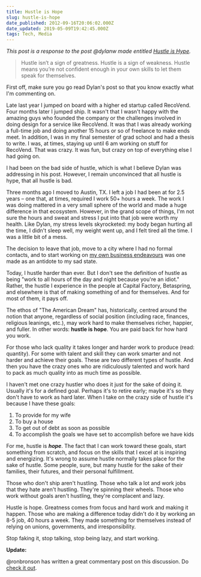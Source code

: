 ```yaml
---
title: Hustle is Hope
slug: hustle-is-hope
date_published: 2012-09-16T20:06:02.000Z
date_updated: 2019-05-09T19:42:45.000Z
tags: Tech, Media
---
```


*This post is a response to the post @dylanw made entitled [Hustle is Hype](http://dylanwilbanks.com/blog/2012/09/16/hustle-is-hype/).*

> Hustle isn’t a sign of greatness. Hustle is a sign of weakness. Hustle means you’re not confident enough in your own skills to let them speak for themselves.

First off, make sure you go read Dylan's post so that you know exactly what I'm commenting on.

Late last year I jumped on board with a higher ed startup called RecoVend. Four months later I jumped ship. It wasn't that I wasn't happy with the amazing guys who founded the company or the challenges involved in doing design for a service like RecoVend. It was that I was already working a full-time job and doing another 15 hours or so of freelance to make ends meet. In addition, I was in my final semester of grad school and had a thesis to write. I was, at times, staying up until 6 am working on stuff for RecoVend. That was crazy. It was fun, but crazy on top of everything else I had going on.

I had been on the bad side of hustle, which is what I believe Dylan was addressing in his post. However, I remain unconvinced that all hustle is hype, that all hustle is bad.

Three months ago I moved to Austin, TX. I left a job I had been at for 2.5 years – one that, at times, required I work 50+ hours a week. The work I was doing mattered in a very small sphere of the world and made a huge difference in that ecosystem. However, in the grand scope of things, I'm not sure the hours and sweat and stress I put into that job were worth my health. Like Dylan, my stress levels skyrocketed: my body began hurting all the time, I didn't sleep well, my weight went up, and I felt tired all the time. I was a little bit of a mess.

The decision to leave that job, move to a city where I had no formal contacts, and to start working on [my own business endeavours](http://braverymedia.co) was one made as an antidote to my sad state.

Today, I hustle harder than ever. But I don't see the definition of hustle as being "work to all hours of the day and night because you're an idiot." Rather, the hustle I experience in the people at Capital Factory, Betaspring, and elsewhere is that of making something of and for themselves. And for most of them, it pays off.

The ethos of "The American Dream" has, historically, centred around the notion that anyone, regardless of social position (including race, finances, religious leanings, etc.), may work hard to make themselves richer, happier, and fuller. In other words: **hustle is hope**. You are paid back for how hard you work.

For those who lack quality it takes longer and harder work to produce (read: quantity). For some with talent and skill they can work smarter and not harder and achieve their goals. These are two different types of hustle. And then you have the crazy ones who are ridiculously talented and work hard to pack as much quality into as much time as possible.

I haven't met one crazy hustler who does it just for the sake of doing it. Usually it's for a defined goal. Perhaps it's to retire early; maybe it's so they don't have to work as hard later. When I take on the crazy side of hustle it's because I have these goals:

1. To provide for my wife
2. To buy a house
3. To get out of debt as soon as possible
4. To accomplish the goals we have set to accomplish before we have kids

For me, hustle is ***hope***. The fact that I can work toward these goals, start something from scratch, and focus on the skills that I excel at is inspiring and energizing. It's wrong to assume hustle normally takes place for the sake of hustle. Some people, sure, but many hustle for the sake of their families, their futures, and their personal fulfillment.

Those who don't ship aren't hustling. Those who talk a lot and work jobs that they hate aren't hustling. They're spinning their wheels. Those who work without goals aren't hustling, they're complacent and lazy.

Hustle is hope. Greatness comes from focus and hard work and making it happen. Those who are making a difference today didn't do it by working an 8-5 job, 40 hours a week. They made something for themselves instead of relying on unions, governments, and irresponsibility.

Stop faking it, stop talking, stop being lazy, and start working.

**Update:**

@ronbronson has written a great commentary post on this discussion. Do [check it out](http://ronbronson.co.uk/post/31757382731/hustle-is-personal).
